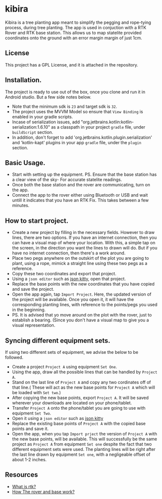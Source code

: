 # kibira
Kibira is a tree planting app meant to simplify the pegging and rope-tying process, during tree planting.
The app is used in conjuction with a RTK Rover and RTK base station. This allows us to map statelite provided coordinates onto the ground with an error margin margin of just 1cm.

## License
This project has a GPL License, and it is attached in the repository.

## Installation.
The project is ready to use out of the box, once you clone and run it in Android studio.
But a few side notes below.
* Note that the minimum sdk is `23` and target sdk is `32`.
* The project uses the MVVM Model so ensure that `View Binding` is enabled in your gradle scripts.
* Incase of serialization issues, add "org.jetbrains.kotlin:kotlin-serialization:1.6.10" as a classpath in your project `gradle` file, under `buildScript` section.
* In addition, don't forget to add 'org.jetbrains.kotlin.plugin.serialization' and 'kotlin-kapt' plugins in your app `gradle` file, under the `plugin` section.

## Basic Usage.
* Start with setting up the equipment. PS. Ensure that the base station has a clear view of the sky- For accurate statelite readings.
* Once both the base station and the rover are communicating, turn on the app.
* Connect the app to the rover either using Bluetooth or USB and wait untill it indicates that you have an RTK Fix. This takes between a few minutes.

## How to start project.
* Create a new project by filling in the necessary fields.
However to draw lines, there are two options.
If you have an internet connection, then you can have a visual map of where your location. With this, a simple tap on the screen, in the direction you want the lines to drawn will do.
But if you have no internet connection, then there's a work around.
* Place two pegs anywhere on the outskirt of the plot you are going to plant, using a rope, mimick a straight line using these two pegs as a reference.
* Copy these two coordinates and export that project.
* Using a `json editor` such as [json kitty](https://play.google.com/store/apps/details?id=codefeverr.json_kitty&hl=en&gl=US&pli=1), open that project.
* Replace the base points with the new coordinates that you have copied and save the project.
* Open the app again, tap `Import Project`. Here, the updated version of the project will be available. Once you open it, it will have the corresponding planting lines, with reference to the points/pegs you used in the beginning.
* PS. It is advised that yo move around on the plot with the rover, just to establish a bearing. (Since you don't have a visual map to give you a visual representation.


## Syncing different equipment sets.
If using two different sets of equipment, we advise the below to be followed.
* Create a project `Project A` using  equipment `Set One`.
* Using the app, draw all the possible lines that can be handled by `Project A`.
* Stand on the last line of `Project A` and copy any two cordinates off of that line.( These will act as the new base points for `Project A` which will be loaded with `Set two`.)
* After copying the new base points, export `Project A`. It will be saved wherever your downloads are located on your phone/tablet.
* Transfer `Project A` onto the phone/tablet you are going to use with equipment `Set Two`.
* Open it using a `json editor` such as [json kitty](https://play.google.com/store/apps/details?id=codefeverr.json_kitty&hl=en&gl=US&pli=1)
* Replace the existing base points of `Project A` with the copied base points and save it.
* Open the app, when you tap `Import prject` the version of `Project A` with the new base points, will be available. This will successfully be the same project as `Project A` from equipment `Set one` despite the fact that two different equipment sets were used. The planting lines will be right after the last line drawn by equipment `Set one`, with a negligeable offset of about 1-2 inches.


## Resources
* [What is rtk?]( https://www.youtube.com/watch?v=257WX_agvtg)
* [How The rover and base work?](https://www.youtube.com/watch?v=Rk09oMD_I24&t=4s)
